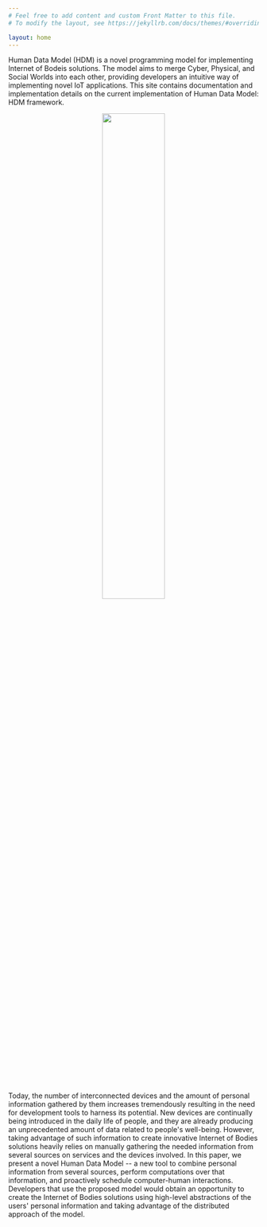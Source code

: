 ```yaml
---
# Feel free to add content and custom Front Matter to this file.
# To modify the layout, see https://jekyllrb.com/docs/themes/#overriding-theme-defaults

layout: home
---
```


Human Data Model (HDM) is a novel programming model for implementing Internet of Bodeis solutions. The model aims to merge Cyber, Physical, and Social Worlds into each other, providing developers an intuitive way of implementing novel IoT applications. This site contains documentation and implementation details on the current implementation of Human Data Model: HDM framework.

<center>
<img src="{{site.baseurl}}/assets/img/PCS.png" width="50%">
</center>

Today, the number of interconnected devices and the amount of personal information gathered by them increases tremendously resulting in the need for development tools to harness its potential. New devices are continually being introduced in the daily life of people, and they are already producing an unprecedented amount of data related to people's well-being. However, taking advantage of such information to create innovative Internet of Bodies solutions heavily relies on manually gathering the needed information from several sources on services and the devices involved. In this paper, we present a novel Human Data Model -- a new tool to combine personal information from several sources, perform computations over that information, and proactively schedule computer-human interactions. Developers that use the proposed model would obtain an opportunity to create the Internet of Bodies solutions using high-level abstractions of the users' personal information and taking advantage of the distributed approach of the model.





